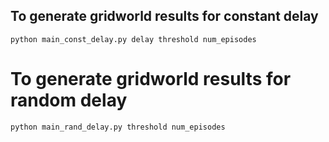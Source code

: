 ## To generate gridworld results for constant delay
```
python main_const_delay.py delay threshold num_episodes
```
# To generate gridworld results for random delay
```
python main_rand_delay.py threshold num_episodes
```
